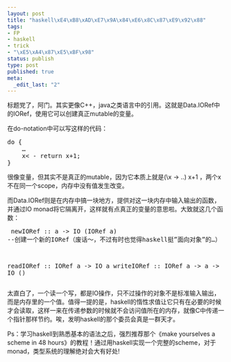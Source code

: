 ```yaml
--- 
layout: post
title: "haskell\xE4\xB8\xAD\xE7\x9A\x84\xE6\x8C\x87\xE9\x92\x88"
tags: 
- FP
- haskell
- trick
- "\xE5\xA4\x87\xE5\xBF\x98"
status: publish
type: post
published: true
meta: 
  _edit_last: "2"
---
```

标题党了，阿门。其实更像C++，java之类语言中的引用。这就是Data.IORef中的IORef，使用它可以创建真正mutable的变量。

在do-notation中可以写这样的代码：
<pre lang="haskell">
do {
	…
	x< - return x+1;
}
</pre>

很像变量，但其实不是真正的mutable，因为它本质上就是(\x -> ..) x+1 ，两个x不在同一个scope，内存中没有值发生改变。

而Data.IORef则是在内存中搞一块地方，提供对这一块内存中输入输出的函数，并通过IO monad将它隔离开，这样就有点真正的变量的意思啦。大致就这几个函数：
</pre><pre lang="haskell">
newIORef :: a -> IO (IORef a) --创建一个新的IORef（废话～，不过有时也觉得haskell挺”面向对象”的…）

readIORef :: IORef a -> IO a
writeIORef :: IORef a -> a -> IO ()
</pre>

太直白了，一个读一个写，都是IO操作，只不过操作的对象不是标准输入输出，而是内存里的一个值。值得一提的是，haskell的惰性求值让它只有在必要的时候才会读取，这样一来在传递参数的时候就不会访问值所在的内存，就像C中传递一个指针那样节约。唉，发明haskell的那个委员会真是一群天才。

Ps：学习haskell到熟悉基本的语法之后，强烈推荐那个《make yourselves a scheme in 48 hours》的教程！通过用haskell实现一个完整的scheme，对于monad，类型系统的理解绝对会大有好处!
